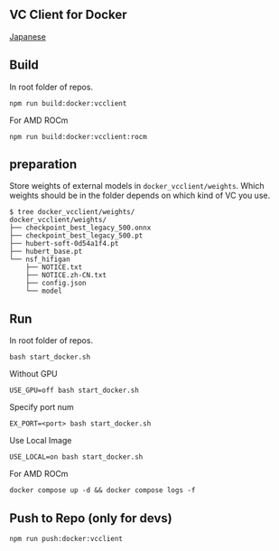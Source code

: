 ## VC Client for Docker

[Japanese](/README_ja.md)

## Build

In root folder of repos.

```
npm run build:docker:vcclient
```

For AMD ROCm

```
npm run build:docker:vcclient:rocm
```

## preparation

Store weights of external models in `docker_vcclient/weights`. Which weights should be in the folder depends on which kind of VC you use.

```
$ tree docker_vcclient/weights/
docker_vcclient/weights/
├── checkpoint_best_legacy_500.onnx
├── checkpoint_best_legacy_500.pt
├── hubert-soft-0d54a1f4.pt
├── hubert_base.pt
└── nsf_hifigan
    ├── NOTICE.txt
    ├── NOTICE.zh-CN.txt
    ├── config.json
    └── model
```

## Run

In root folder of repos.

```
bash start_docker.sh
```

Without GPU

```
USE_GPU=off bash start_docker.sh
```

Specify port num

```
EX_PORT=<port> bash start_docker.sh
```

Use Local Image

```
USE_LOCAL=on bash start_docker.sh
```

For AMD ROCm

```
docker compose up -d && docker compose logs -f
```

## Push to Repo (only for devs)

```
npm run push:docker:vcclient
```
